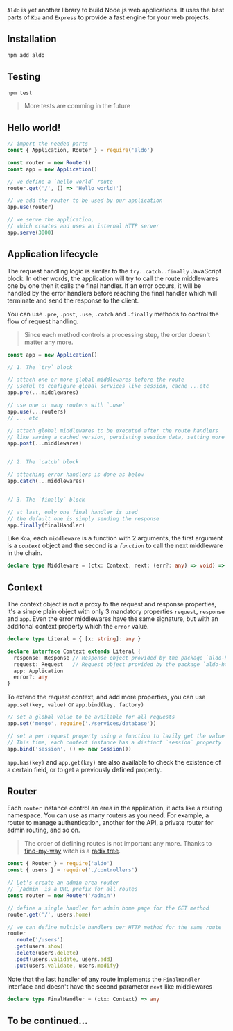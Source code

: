 
`Aldo` is yet another library to build Node.js web applications.
It uses the best parts of `Koa` and `Express` to provide a fast engine for your web projects.

## Installation
```bash
npm add aldo
```

## Testing
```bash
npm test
```
> More tests are comming in the future

## Hello world!
```js
// import the needed parts
const { Application, Router } = require('aldo')

const router = new Router()
const app = new Application()

// we define a `hello world` route
router.get('/', () => 'Hello world!')

// we add the router to be used by our application
app.use(router)

// we serve the application,
// which creates and uses an internal HTTP server
app.serve(3000)
```

## Application lifecycle
The request handling logic is similar to the `try..catch..finally` JavaScript block.
In other words, the application will try to call the route middlewares one by one then it calls the final handler.
If an error occurs, it will be handled by the error handlers before reaching the final handler which will terminate and send the response to the client.

You can use `.pre`, `.post`, `.use`, `.catch` and `.finally` methods to control the flow of request handling.

> Since each method controls a processing step, the order doesn't matter any more.

```js
const app = new Application()

// 1. The `try` block

// attach one or more global middlewares before the route
// useful to configure global services like session, cache ...etc
app.pre(...middlewares)

// use one or many routers with `.use`
app.use(...routers)
// ... etc

// attach global middlewares to be executed after the route handlers
// like saving a cached version, persisting session data, setting more headers ...etc
app.post(...middlewares)


// 2. The `catch` block

// attaching error handlers is done as below
app.catch(...middlewares)


// 3. The `finally` block

// at last, only one final handler is used
// the default one is simply sending the response
app.finally(finalHandler)
```

Like `Koa`, each `middleware` is a function with 2 arguments, the first argument is a *`context`* object and the second is a *`function`* to call the next middleware in the chain.

```ts
declare type Middleware = (ctx: Context, next: (err?: any) => void) => void
```

## Context
The context object is not a proxy to the request and response properties, it's a simple plain object with only 3 mandatory properties `request`, `response` and `app`.
Even the error middlewares have the same signature, but with an additonal context property which the `error` value.

```ts
declare type Literal = { [x: string]: any }

declare interface Context extends Literal {
  response: Response // Response object provided by the package `aldo-http`
  request: Request   // Request object provided by the package `aldo-http`
  app: Application
  error?: any
}
```
To extend the request context, and add more properties, you can use `app.set(key, value)` or `app.bind(key, factory)`
```js
// set a global value to be available for all requests
app.set('mongo', require('./services/database'))

// set a per request property using a function to lazily get the value
// This time, each context instance has a distinct `session` property
app.bind('session', () => new Session())
```

`app.has(key)` and `app.get(key)` are also available to check the existence of a certain field, or to get a previously defined property.

## Router
Each `router` instance control an erea in the application, it acts like a routing namespace.
You can use as many routers as you need. For example, a router to manage authentication, another for the API, a private router for admin routing, and so on.

> The order of defining routes is not important any more. Thanks to [find-my-way](https://npmjs.com/find-my-way) witch is a [radix tree](https://en.wikipedia.org/wiki/Radix_tree).

```js
const { Router } = require('aldo')
const { users } = require('./controllers')

// Let's create an admin area router
// `/admin` is a URL prefix for all routes
const router = new Router('/admin')

// define a single handler for admin home page for the GET method
router.get('/', users.home)

// we can define multiple handlers per HTTP method for the same route
router
  .route('/users')
  .get(users.show)
  .delete(users.delete)
  .post(users.validate, users.add)
  .put(users.validate, users.modify)
```
Note that the last handler of any route implements the `FinalHandler` interface and doesn't have the second parameter `next` like middlewares

```ts
declare type FinalHandler = (ctx: Context) => any
```

## To be continued...
